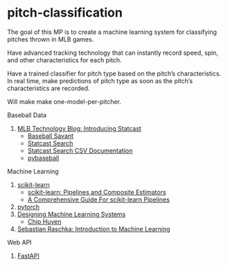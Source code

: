 # pitch-classification

The goal of this MP is to create a machine learning system for classifying pitches thrown in MLB games.

Have advanced tracking technology that can instantly record speed, spin, and other characteristics for each pitch.

Have a trained classifier for pitch type based on the pitch’s characteristics.
In real time, make predictions of pitch type as soon as the pitch’s characteristics are recorded.

Will make make one-model-per-pitcher.

Baseball Data
1. [MLB Technology Blog: Introducing Statcast](https://technology.mlblogs.com/introducing-statcast-2020-hawk-eye-and-google-cloud-a5f5c20321b8)
    - [Baseball Savant](https://baseballsavant.mlb.com/)
    - [Statcast Search](https://baseballsavant.mlb.com/statcast_search)
    - [Statcast Search CSV Documentation](https://baseballsavant.mlb.com/csv-docs)
    - [pybaseball](https://pypi.org/project/pybaseball/)

Machine Learning
1. [scikit-learn](https://scikit-learn.org/stable/index.html)
    - [scikit-learn: Pipelines and Composite Estimators](https://scikit-learn.org/stable/modules/compose.html)
    - [A Comprehensive Guide For scikit-learn Pipelines](https://mahmoudyusof.github.io/general/scikit-learn-pipelines/)
2. [pytorch](https://pytorch.org/)
3. [Designing Machine Learning Systems](https://i-share-uiu.primo.exlibrisgroup.com/discovery/fulldisplay?docid=alma99955167516705899&context=L&vid=01CARLI_UIU:CARLI_UIU&search_scope=MyInstitution&tab=LibraryCatalog&lang=en)
    - [Chip Huyen](https://huyenchip.com/)
4. [Sebastian Raschka: Introduction to Machine Learning](https://sebastianraschka.com/blog/2021/ml-course.html)

Web API
1. [FastAPI](https://fastapi.tiangolo.com/)
